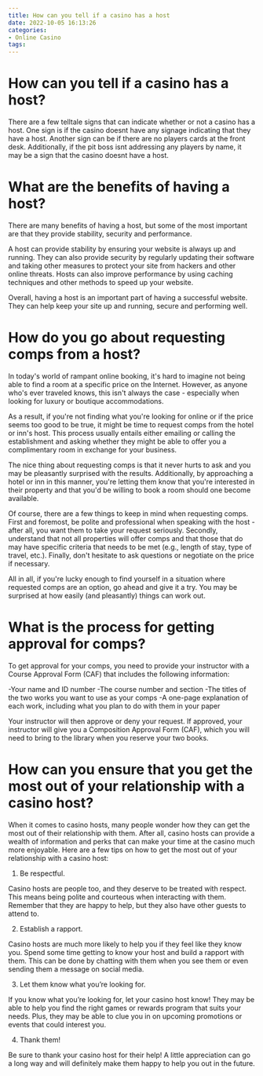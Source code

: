 ```yaml
---
title: How can you tell if a casino has a host
date: 2022-10-05 16:13:26
categories:
- Online Casino
tags:
---
```



#  How can you tell if a casino has a host?

There are a few telltale signs that can indicate whether or not a casino has a host. One sign is if the casino doesnt have any signage indicating that they have a host. Another sign can be if there are no players cards at the front desk. Additionally, if the pit boss isnt addressing any players by name, it may be a sign that the casino doesnt have a host.

#  What are the benefits of having a host?

There are many benefits of having a host, but some of the most important are that they provide stability, security and performance.

A host can provide stability by ensuring your website is always up and running. They can also provide security by regularly updating their software and taking other measures to protect your site from hackers and other online threats. Hosts can also improve performance by using caching techniques and other methods to speed up your website.

Overall, having a host is an important part of having a successful website. They can help keep your site up and running, secure and performing well.

#  How do you go about requesting comps from a host?

In today's world of rampant online booking, it's hard to imagine not being able to find a room at a specific price on the Internet. However, as anyone who's ever traveled knows, this isn't always the case - especially when looking for luxury or boutique accommodations.

As a result, if you're not finding what you're looking for online or if the price seems too good to be true, it might be time to request comps from the hotel or inn's host. This process usually entails either emailing or calling the establishment and asking whether they might be able to offer you a complimentary room in exchange for your business.

The nice thing about requesting comps is that it never hurts to ask and you may be pleasantly surprised with the results. Additionally, by approaching a hotel or inn in this manner, you're letting them know that you're interested in their property and that you'd be willing to book a room should one become available.

Of course, there are a few things to keep in mind when requesting comps. First and foremost, be polite and professional when speaking with the host - after all, you want them to take your request seriously. Secondly, understand that not all properties will offer comps and that those that do may have specific criteria that needs to be met (e.g., length of stay, type of travel, etc.). Finally, don't hesitate to ask questions or negotiate on the price if necessary.

All in all, if you're lucky enough to find yourself in a situation where requested comps are an option, go ahead and give it a try. You may be surprised at how easily (and pleasantly) things can work out.

#  What is the process for getting approval for comps?

To get approval for your comps, you need to provide your instructor with a Course Approval Form (CAF) that includes the following information:

-Your name and ID number
-The course number and section
-The titles of the two works you want to use as your comps
-A one-page explanation of each work, including what you plan to do with them in your paper

Your instructor will then approve or deny your request. If approved, your instructor will give you a Composition Approval Form (CAF), which you will need to bring to the library when you reserve your two books.

#  How can you ensure that you get the most out of your relationship with a casino host?

When it comes to casino hosts, many people wonder how they can get the most out of their relationship with them. After all, casino hosts can provide a wealth of information and perks that can make your time at the casino much more enjoyable. Here are a few tips on how to get the most out of your relationship with a casino host:

1. Be respectful.

Casino hosts are people too, and they deserve to be treated with respect. This means being polite and courteous when interacting with them. Remember that they are happy to help, but they also have other guests to attend to.

2. Establish a rapport.

Casino hosts are much more likely to help you if they feel like they know you. Spend some time getting to know your host and build a rapport with them. This can be done by chatting with them when you see them or even sending them a message on social media.

3. Let them know what you’re looking for.

If you know what you’re looking for, let your casino host know! They may be able to help you find the right games or rewards program that suits your needs. Plus, they may be able to clue you in on upcoming promotions or events that could interest you.

4. Thank them!

Be sure to thank your casino host for their help! A little appreciation can go a long way and will definitely make them happy to help you out in the future.